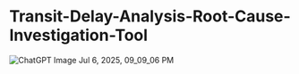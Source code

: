 # Transit-Delay-Analysis-Root-Cause-Investigation-Tool
![ChatGPT Image Jul 6, 2025, 09_09_06 PM](https://github.com/user-attachments/assets/2a031702-675d-464a-95df-382b692c8229)
